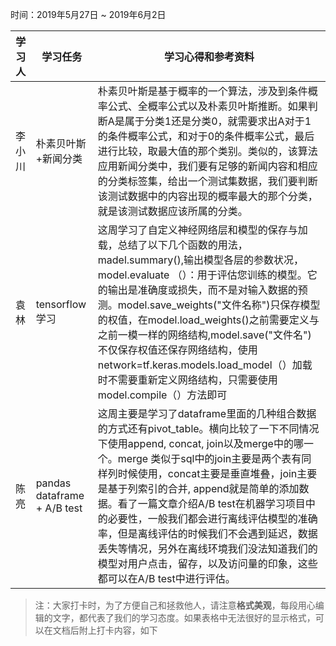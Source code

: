 ﻿时间：2019年5月27日 ~ 2019年6月2日

学习人|学习任务|学习心得和参考资料
------ | ------ | ------ 
李小川 | 朴素贝叶斯+新闻分类 | 朴素贝叶斯是基于概率的一个算法，涉及到条件概率公式、全概率公式以及朴素贝叶斯推断。如果判断A是属于分类1还是分类0，就需要求出A对于1的条件概率公式，和对于0的条件概率公式，最后进行比较，取最大值的那个类别。类似的，该算法应用新闻分类中，我们要有足够的新闻内容和相应的分类标签集，给出一个测试集数据，我们要判断该测试数据中的内容出现的概率最大的那个分类，就是该测试数据应该所属的分类。
袁林 |tensorflow学习 |这周学习了自定义神经网络层和模型的保存与加载，总结了以下几个函数的用法，madel.summary(),输出模型各层的参数状况，model.evaluate （）：用于评估您训练的模型。它的输出是准确度或损失，而不是对输入数据的预测。model.save_weights("文件名称")只保存模型的权值，在model.load_weights()之前需要定义与之前一模一样的网络结构,model.save("文件名")不仅保存权值还保存网络结构，使用network=tf.keras.models.load_model（）加载时不需要重新定义网络结构，只需要使用model.compile（）方法即可
陈亮 | pandas dataframe + A/B test | 这周主要是学习了dataframe里面的几种组合数据的方式还有pivot_table。横向比较了一下不同情况下使用append, concat, join以及merge中的哪一个。merge 类似于sql中的join主要是两个表有同样列时候使用，concat主要是垂直堆叠，join主要是基于列索引的合并, append就是简单的添加数据。看了一篇文章介绍A/B test在机器学习项目中的必要性，一般我们都会进行离线评估模型的准确率，但是离线评估的时候我们不会遇到延迟，数据丢失等情况，另外在离线环境我们没法知道我们的模型对用户点击，留存，以及访问量的印象，这些都可以在A/B test中进行评估。
> 注：大家打卡时，为了方便自己和拯救他人，请注意**格式美观**，每段用心编辑的文字，都代表了我们的学习态度。如果表格中无法很好的显示格式，可以在文档后附上打卡内容，如下

